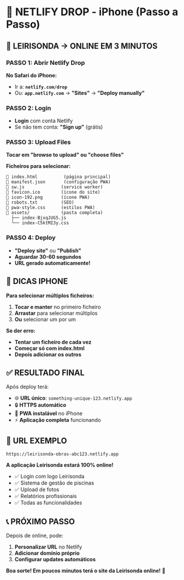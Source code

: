 # 📱 NETLIFY DROP - iPhone (Passo a Passo)

## 🚀 LEIRISONDA → ONLINE EM 3 MINUTOS

### **PASSO 1**: Abrir Netlify Drop

**No Safari do iPhone:**

- Ir a: **`netlify.com/drop`**
- Ou: **`app.netlify.com`** → **"Sites"** → **"Deploy manually"**

### **PASSO 2**: Login

- **Login** com conta Netlify
- Se não tem conta: **"Sign up"** (grátis)

### **PASSO 3**: Upload Files

**Tocar em "browse to upload" ou "choose files"**

**Ficheiros para selecionar:**

```
📄 index.html          (página principal)
📄 manifest.json       (configuração PWA)
📄 sw.js              (service worker)
📄 favicon.ico        (ícone do site)
📄 icon-192.png       (ícone PWA)
📄 robots.txt         (SEO)
📄 pwa-style.css      (estilos PWA)
📁 assets/            (pasta completa)
  ├── index-BjxqJUG5.js
  └── index-C5ktMI3y.css
```

### **PASSO 4**: Deploy

- **"Deploy site"** ou **"Publish"**
- **Aguardar 30-60 segundos**
- **URL gerado automaticamente!**

## 📱 DICAS IPHONE

**Para selecionar múltiplos ficheiros:**

1. **Tocar e manter** no primeiro ficheiro
2. **Arrastar** para selecionar múltiplos
3. **Ou** selecionar um por um

**Se der erro:**

- **Tentar um ficheiro de cada vez**
- **Começar só com index.html**
- **Depois adicionar os outros**

## ✅ RESULTADO FINAL

Após deploy terá:

- 🌐 **URL único**: `something-unique-123.netlify.app`
- 🔒 **HTTPS automático**
- 📱 **PWA instalável** no iPhone
- ⚡ **Aplicação completa** funcionando

## 🎯 URL EXEMPLO

`https://leirisonda-obras-abc123.netlify.app`

**A aplicação Leirisonda estará 100% online!**

- ✅ Login com logo Leirisonda
- ✅ Sistema de gestão de piscinas
- ✅ Upload de fotos
- ✅ Relatórios profissionais
- ✅ Todas as funcionalidades

## 📞 PRÓXIMO PASSO

Depois de online, pode:

1. **Personalizar URL** no Netlify
2. **Adicionar domínio próprio**
3. **Configurar updates automáticos**

**Boa sorte! Em poucos minutos terá o site da Leirisonda online!** 🎉
